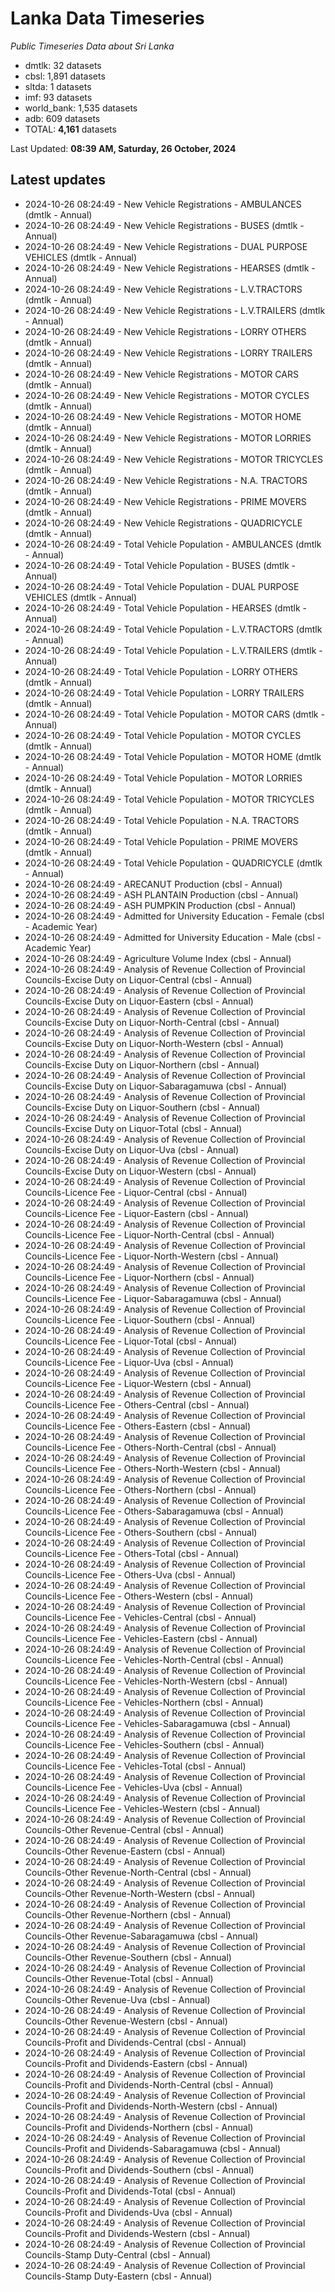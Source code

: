 # Lanka Data Timeseries
*Public Timeseries Data about Sri Lanka*

* dmtlk: 32 datasets
* cbsl: 1,891 datasets
* sltda: 1 datasets
* imf: 93 datasets
* world_bank: 1,535 datasets
* adb: 609 datasets
* TOTAL: **4,161** datasets

Last Updated: **08:39 AM, Saturday, 26 October, 2024**

## Latest updates

* 2024-10-26 08:24:49 - New Vehicle Registrations - AMBULANCES (dmtlk - Annual)
* 2024-10-26 08:24:49 - New Vehicle Registrations - BUSES (dmtlk - Annual)
* 2024-10-26 08:24:49 - New Vehicle Registrations - DUAL PURPOSE VEHICLES (dmtlk - Annual)
* 2024-10-26 08:24:49 - New Vehicle Registrations - HEARSES (dmtlk - Annual)
* 2024-10-26 08:24:49 - New Vehicle Registrations - L.V.TRACTORS (dmtlk - Annual)
* 2024-10-26 08:24:49 - New Vehicle Registrations - L.V.TRAILERS (dmtlk - Annual)
* 2024-10-26 08:24:49 - New Vehicle Registrations - LORRY OTHERS (dmtlk - Annual)
* 2024-10-26 08:24:49 - New Vehicle Registrations - LORRY TRAILERS (dmtlk - Annual)
* 2024-10-26 08:24:49 - New Vehicle Registrations - MOTOR CARS (dmtlk - Annual)
* 2024-10-26 08:24:49 - New Vehicle Registrations - MOTOR CYCLES (dmtlk - Annual)
* 2024-10-26 08:24:49 - New Vehicle Registrations - MOTOR HOME (dmtlk - Annual)
* 2024-10-26 08:24:49 - New Vehicle Registrations - MOTOR LORRIES (dmtlk - Annual)
* 2024-10-26 08:24:49 - New Vehicle Registrations - MOTOR TRICYCLES (dmtlk - Annual)
* 2024-10-26 08:24:49 - New Vehicle Registrations - N.A. TRACTORS (dmtlk - Annual)
* 2024-10-26 08:24:49 - New Vehicle Registrations - PRIME MOVERS (dmtlk - Annual)
* 2024-10-26 08:24:49 - New Vehicle Registrations - QUADRICYCLE (dmtlk - Annual)
* 2024-10-26 08:24:49 - Total Vehicle Population - AMBULANCES (dmtlk - Annual)
* 2024-10-26 08:24:49 - Total Vehicle Population - BUSES (dmtlk - Annual)
* 2024-10-26 08:24:49 - Total Vehicle Population - DUAL PURPOSE VEHICLES (dmtlk - Annual)
* 2024-10-26 08:24:49 - Total Vehicle Population - HEARSES (dmtlk - Annual)
* 2024-10-26 08:24:49 - Total Vehicle Population - L.V.TRACTORS (dmtlk - Annual)
* 2024-10-26 08:24:49 - Total Vehicle Population - L.V.TRAILERS (dmtlk - Annual)
* 2024-10-26 08:24:49 - Total Vehicle Population - LORRY OTHERS (dmtlk - Annual)
* 2024-10-26 08:24:49 - Total Vehicle Population - LORRY TRAILERS (dmtlk - Annual)
* 2024-10-26 08:24:49 - Total Vehicle Population - MOTOR CARS (dmtlk - Annual)
* 2024-10-26 08:24:49 - Total Vehicle Population - MOTOR CYCLES (dmtlk - Annual)
* 2024-10-26 08:24:49 - Total Vehicle Population - MOTOR HOME (dmtlk - Annual)
* 2024-10-26 08:24:49 - Total Vehicle Population - MOTOR LORRIES (dmtlk - Annual)
* 2024-10-26 08:24:49 - Total Vehicle Population - MOTOR TRICYCLES (dmtlk - Annual)
* 2024-10-26 08:24:49 - Total Vehicle Population - N.A. TRACTORS (dmtlk - Annual)
* 2024-10-26 08:24:49 - Total Vehicle Population - PRIME MOVERS (dmtlk - Annual)
* 2024-10-26 08:24:49 - Total Vehicle Population - QUADRICYCLE (dmtlk - Annual)
* 2024-10-26 08:24:49 - ARECANUT Production (cbsl - Annual)
* 2024-10-26 08:24:49 - ASH PLANTAIN Production (cbsl - Annual)
* 2024-10-26 08:24:49 - ASH PUMPKIN Production (cbsl - Annual)
* 2024-10-26 08:24:49 - Admitted for University Education - Female (cbsl - Academic Year)
* 2024-10-26 08:24:49 - Admitted for University Education - Male (cbsl - Academic Year)
* 2024-10-26 08:24:49 - Agriculture Volume Index (cbsl - Annual)
* 2024-10-26 08:24:49 - Analysis of Revenue Collection of Provincial Councils-Excise Duty on Liquor-Central (cbsl - Annual)
* 2024-10-26 08:24:49 - Analysis of Revenue Collection of Provincial Councils-Excise Duty on Liquor-Eastern (cbsl - Annual)
* 2024-10-26 08:24:49 - Analysis of Revenue Collection of Provincial Councils-Excise Duty on Liquor-North-Central (cbsl - Annual)
* 2024-10-26 08:24:49 - Analysis of Revenue Collection of Provincial Councils-Excise Duty on Liquor-North-Western (cbsl - Annual)
* 2024-10-26 08:24:49 - Analysis of Revenue Collection of Provincial Councils-Excise Duty on Liquor-Northern (cbsl - Annual)
* 2024-10-26 08:24:49 - Analysis of Revenue Collection of Provincial Councils-Excise Duty on Liquor-Sabaragamuwa (cbsl - Annual)
* 2024-10-26 08:24:49 - Analysis of Revenue Collection of Provincial Councils-Excise Duty on Liquor-Southern (cbsl - Annual)
* 2024-10-26 08:24:49 - Analysis of Revenue Collection of Provincial Councils-Excise Duty on Liquor-Total (cbsl - Annual)
* 2024-10-26 08:24:49 - Analysis of Revenue Collection of Provincial Councils-Excise Duty on Liquor-Uva (cbsl - Annual)
* 2024-10-26 08:24:49 - Analysis of Revenue Collection of Provincial Councils-Excise Duty on Liquor-Western (cbsl - Annual)
* 2024-10-26 08:24:49 - Analysis of Revenue Collection of Provincial Councils-Licence Fee - Liquor-Central (cbsl - Annual)
* 2024-10-26 08:24:49 - Analysis of Revenue Collection of Provincial Councils-Licence Fee - Liquor-Eastern (cbsl - Annual)
* 2024-10-26 08:24:49 - Analysis of Revenue Collection of Provincial Councils-Licence Fee - Liquor-North-Central (cbsl - Annual)
* 2024-10-26 08:24:49 - Analysis of Revenue Collection of Provincial Councils-Licence Fee - Liquor-North-Western (cbsl - Annual)
* 2024-10-26 08:24:49 - Analysis of Revenue Collection of Provincial Councils-Licence Fee - Liquor-Northern (cbsl - Annual)
* 2024-10-26 08:24:49 - Analysis of Revenue Collection of Provincial Councils-Licence Fee - Liquor-Sabaragamuwa (cbsl - Annual)
* 2024-10-26 08:24:49 - Analysis of Revenue Collection of Provincial Councils-Licence Fee - Liquor-Southern (cbsl - Annual)
* 2024-10-26 08:24:49 - Analysis of Revenue Collection of Provincial Councils-Licence Fee - Liquor-Total (cbsl - Annual)
* 2024-10-26 08:24:49 - Analysis of Revenue Collection of Provincial Councils-Licence Fee - Liquor-Uva (cbsl - Annual)
* 2024-10-26 08:24:49 - Analysis of Revenue Collection of Provincial Councils-Licence Fee - Liquor-Western (cbsl - Annual)
* 2024-10-26 08:24:49 - Analysis of Revenue Collection of Provincial Councils-Licence Fee - Others-Central (cbsl - Annual)
* 2024-10-26 08:24:49 - Analysis of Revenue Collection of Provincial Councils-Licence Fee - Others-Eastern (cbsl - Annual)
* 2024-10-26 08:24:49 - Analysis of Revenue Collection of Provincial Councils-Licence Fee - Others-North-Central (cbsl - Annual)
* 2024-10-26 08:24:49 - Analysis of Revenue Collection of Provincial Councils-Licence Fee - Others-North-Western (cbsl - Annual)
* 2024-10-26 08:24:49 - Analysis of Revenue Collection of Provincial Councils-Licence Fee - Others-Northern (cbsl - Annual)
* 2024-10-26 08:24:49 - Analysis of Revenue Collection of Provincial Councils-Licence Fee - Others-Sabaragamuwa (cbsl - Annual)
* 2024-10-26 08:24:49 - Analysis of Revenue Collection of Provincial Councils-Licence Fee - Others-Southern (cbsl - Annual)
* 2024-10-26 08:24:49 - Analysis of Revenue Collection of Provincial Councils-Licence Fee - Others-Total (cbsl - Annual)
* 2024-10-26 08:24:49 - Analysis of Revenue Collection of Provincial Councils-Licence Fee - Others-Uva (cbsl - Annual)
* 2024-10-26 08:24:49 - Analysis of Revenue Collection of Provincial Councils-Licence Fee - Others-Western (cbsl - Annual)
* 2024-10-26 08:24:49 - Analysis of Revenue Collection of Provincial Councils-Licence Fee - Vehicles-Central (cbsl - Annual)
* 2024-10-26 08:24:49 - Analysis of Revenue Collection of Provincial Councils-Licence Fee - Vehicles-Eastern (cbsl - Annual)
* 2024-10-26 08:24:49 - Analysis of Revenue Collection of Provincial Councils-Licence Fee - Vehicles-North-Central (cbsl - Annual)
* 2024-10-26 08:24:49 - Analysis of Revenue Collection of Provincial Councils-Licence Fee - Vehicles-North-Western (cbsl - Annual)
* 2024-10-26 08:24:49 - Analysis of Revenue Collection of Provincial Councils-Licence Fee - Vehicles-Northern (cbsl - Annual)
* 2024-10-26 08:24:49 - Analysis of Revenue Collection of Provincial Councils-Licence Fee - Vehicles-Sabaragamuwa (cbsl - Annual)
* 2024-10-26 08:24:49 - Analysis of Revenue Collection of Provincial Councils-Licence Fee - Vehicles-Southern (cbsl - Annual)
* 2024-10-26 08:24:49 - Analysis of Revenue Collection of Provincial Councils-Licence Fee - Vehicles-Total (cbsl - Annual)
* 2024-10-26 08:24:49 - Analysis of Revenue Collection of Provincial Councils-Licence Fee - Vehicles-Uva (cbsl - Annual)
* 2024-10-26 08:24:49 - Analysis of Revenue Collection of Provincial Councils-Licence Fee - Vehicles-Western (cbsl - Annual)
* 2024-10-26 08:24:49 - Analysis of Revenue Collection of Provincial Councils-Other Revenue-Central (cbsl - Annual)
* 2024-10-26 08:24:49 - Analysis of Revenue Collection of Provincial Councils-Other Revenue-Eastern (cbsl - Annual)
* 2024-10-26 08:24:49 - Analysis of Revenue Collection of Provincial Councils-Other Revenue-North-Central (cbsl - Annual)
* 2024-10-26 08:24:49 - Analysis of Revenue Collection of Provincial Councils-Other Revenue-North-Western (cbsl - Annual)
* 2024-10-26 08:24:49 - Analysis of Revenue Collection of Provincial Councils-Other Revenue-Northern (cbsl - Annual)
* 2024-10-26 08:24:49 - Analysis of Revenue Collection of Provincial Councils-Other Revenue-Sabaragamuwa (cbsl - Annual)
* 2024-10-26 08:24:49 - Analysis of Revenue Collection of Provincial Councils-Other Revenue-Southern (cbsl - Annual)
* 2024-10-26 08:24:49 - Analysis of Revenue Collection of Provincial Councils-Other Revenue-Total (cbsl - Annual)
* 2024-10-26 08:24:49 - Analysis of Revenue Collection of Provincial Councils-Other Revenue-Uva (cbsl - Annual)
* 2024-10-26 08:24:49 - Analysis of Revenue Collection of Provincial Councils-Other Revenue-Western (cbsl - Annual)
* 2024-10-26 08:24:49 - Analysis of Revenue Collection of Provincial Councils-Profit and Dividends-Central (cbsl - Annual)
* 2024-10-26 08:24:49 - Analysis of Revenue Collection of Provincial Councils-Profit and Dividends-Eastern (cbsl - Annual)
* 2024-10-26 08:24:49 - Analysis of Revenue Collection of Provincial Councils-Profit and Dividends-North-Central (cbsl - Annual)
* 2024-10-26 08:24:49 - Analysis of Revenue Collection of Provincial Councils-Profit and Dividends-North-Western (cbsl - Annual)
* 2024-10-26 08:24:49 - Analysis of Revenue Collection of Provincial Councils-Profit and Dividends-Northern (cbsl - Annual)
* 2024-10-26 08:24:49 - Analysis of Revenue Collection of Provincial Councils-Profit and Dividends-Sabaragamuwa (cbsl - Annual)
* 2024-10-26 08:24:49 - Analysis of Revenue Collection of Provincial Councils-Profit and Dividends-Southern (cbsl - Annual)
* 2024-10-26 08:24:49 - Analysis of Revenue Collection of Provincial Councils-Profit and Dividends-Total (cbsl - Annual)
* 2024-10-26 08:24:49 - Analysis of Revenue Collection of Provincial Councils-Profit and Dividends-Uva (cbsl - Annual)
* 2024-10-26 08:24:49 - Analysis of Revenue Collection of Provincial Councils-Profit and Dividends-Western (cbsl - Annual)
* 2024-10-26 08:24:49 - Analysis of Revenue Collection of Provincial Councils-Stamp Duty-Central (cbsl - Annual)
* 2024-10-26 08:24:49 - Analysis of Revenue Collection of Provincial Councils-Stamp Duty-Eastern (cbsl - Annual)